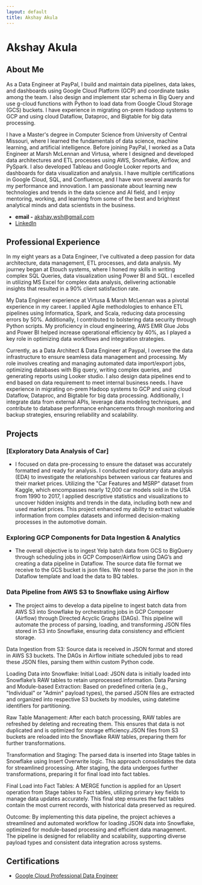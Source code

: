 ```yaml
---
layout: default
title: Akshay Akula
---
```


# Akshay Akula

## About Me

As a Data Engineer at PayPal, I build and maintain data pipelines, data lakes, and dashboards using Google Cloud Platform (GCP) and coordinate tasks among the team. I also design and implement star schema in Big Query and use g-cloud functions with Python to load data from Google Cloud Storage (GCS) buckets. I have experience in migrating on-prem Hadoop systems to GCP and using cloud Dataflow, Dataproc, and Bigtable for big data processing.

I have a Master's degree in Computer Science from University of Central Missouri, where I learned the fundamentals of data science, machine learning, and artificial intelligence. Before joining PayPal, I worked as a Data Engineer at Marsh McLennan and Virtusa, where I designed and developed data architectures and ETL processes using AWS, Snowflake, Airflow, and PySpark. I also developed Tableau and Google Looker reports and dashboards for data visualization and analysis. I have multiple certifications in Google Cloud, SQL, and Confluence, and I have won several awards for my performance and innovation. I am passionate about learning new technologies and trends in the data science and AI field, and I enjoy mentoring, working, and learning from some of the best and brightest analytical minds and data scientists in the business.

- **email -** akshay.wsh@gmail.com
- [LinkedIn](https://www.linkedin.com/in/akshay-akula/)

## Professional Experience

In my eight years as a Data Engineer, I’ve cultivated a deep passion for data architecture, data management, ETL processes, and data analysis. My journey began at Etouch systems, where I honed my skills in writing complex SQL Queries, data visualization using Power BI and SQL. I excelled in utilizing MS Excel for complex data analysis, delivering actionable insights that resulted in a 90% client satisfaction rate.

My Data Engineer experience at Virtusa & Marsh McLennan was a pivotal experience in my career. I applied Agile methodologies to enhance ETL pipelines using Informatica, Spark, and Scala, reducing data processing errors by 50%. Additionally, I contributed to bolstering data security through Python scripts. My proficiency in cloud engineering, AWS EMR Glue Jobs and Power BI helped increase operational efficiency by 40%, as I played a key role in optimizing data workflows and integration strategies.

Currently, as a Data Architect & Data Engineer at Paypal, I oversee the data infrastructure to ensure seamless data management and processing. My role involves creating and managing automated data import/export jobs, optimizing databases with Big query, writing complex queries, and generating reports using Looker studio. I also design data pipelines end to end based on data requirement to meet internal business needs. I have experience in migrating on-prem Hadoop systems to GCP and using cloud Dataflow, Dataproc, and Bigtable for big data processing. Additionally, I integrate data from external APIs, leverage data modeling techniques, and contribute to database performance enhancements through monitoring and backup strategies, ensuring reliability and scalability.

## Projects

### [Exploratory Data Analysis of Car]

<!-- (https://www.dropbox.com/) -->

- I focused on data pre-processing to ensure the dataset was accurately formatted and ready for analysis. I conducted exploratory data analysis (EDA) to investigate the relationships between various car features and their market prices. Utilizing the "Car Features and MSRP" dataset from Kaggle, which encompasses nearly 12,000 car models sold in the USA from 1990 to 2017, I applied descriptive statistics and visualizations to uncover hidden insights and trends in the data, including both new and used market prices. This project enhanced my ability to extract valuable information from complex datasets and informed decision-making processes in the automotive domain.

### Exploring GCP Components for Data Ingestion & Analytics

<!-- (https://docs.google.com/document/d/1Dbr4yqm8TBcNwlgrQwQ5U9O_Um5PUcPjUG4OCIrgbwc/edit?tab=t.0) -->
- The overall objective is to ingest Yelp batch data from GCS to BigQuery through scheduling jobs in GCP Composer/Airflow using DAG’s and creating a data pipeline in Dataflow. The source data file format we receive to the GCS bucket is json files. We need to parse the json in the Dataflow template and load the data to BQ tables.

### Data Pipeline from AWS S3 to Snowflake using Airflow

- The project aims to develop a data pipeline to ingest batch data from AWS S3 into Snowflake by orchestrating jobs in GCP Composer (Airflow) through Directed Acyclic Graphs (DAGs). This pipeline will automate the process of parsing, loading, and transforming JSON files stored in S3 into Snowflake, ensuring data consistency and efficient storage.

Data Ingestion from S3:
Source data is received in JSON format and stored in AWS S3 buckets.
The DAGs in Airflow initiate scheduled jobs to read these JSON files, parsing them within custom Python code.

Loading Data into Snowflake:
Initial Load: JSON data is initially loaded into Snowflake’s RAW tables to retain unprocessed information.
Data Parsing and Module-based Extraction: Based on predefined criteria (e.g., "Individual" or "Admin" payload types), the parsed JSON files are extracted and organized into respective S3 buckets by modules, using datetime identifiers for partitioning.

Raw Table Management:
After each batch processing, RAW tables are refreshed by deleting and recreating them. This ensures that data is not duplicated and is optimized for storage efficiency.JSON files from S3 buckets are reloaded into the Snowflake RAW tables, preparing them for further transformations.

Transformation and Staging:
The parsed data is inserted into Stage tables in Snowflake using Insert Overwrite logic. This approach consolidates the data for streamlined processing.
After staging, the data undergoes further transformations, preparing it for final load into fact tables.

Final Load into Fact Tables:
A MERGE function is applied for an Upsert operation from Stage tables to Fact tables, utilizing primary key fields to manage data updates accurately.
This final step ensures the fact tables contain the most current records, with historical data preserved as required.

Outcome:
By implementing this data pipeline, the project achieves a streamlined and automated workflow for loading JSON data into Snowflake, optimized for module-based processing and efficient data management. The pipeline is designed for reliability and scalability, supporting diverse payload types and consistent data integration across systems.



## Certifications

- [Google Cloud Professional Data Engineer](https://www.credential.net/91eb307e-0e3b-4513-9d37-fa17d2c75f36?key=a07bed8045110455891673b06dc8d9787468a34de58c022520160b55139fada9)

